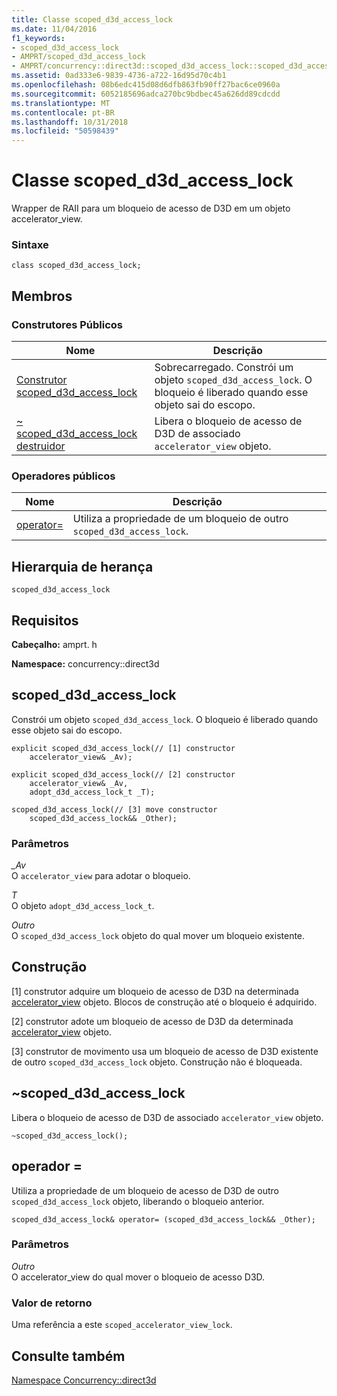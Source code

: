 ```yaml
---
title: Classe scoped_d3d_access_lock
ms.date: 11/04/2016
f1_keywords:
- scoped_d3d_access_lock
- AMPRT/scoped_d3d_access_lock
- AMPRT/concurrency::direct3d::scoped_d3d_access_lock::scoped_d3d_access_lock
ms.assetid: 0ad333e6-9839-4736-a722-16d95d70c4b1
ms.openlocfilehash: 08b6edc415d08d6dfb863fb90ff27bac6ce0960a
ms.sourcegitcommit: 6052185696adca270bc9bdbec45a626dd89cdcdd
ms.translationtype: MT
ms.contentlocale: pt-BR
ms.lasthandoff: 10/31/2018
ms.locfileid: "50598439"
---
```

# <a name="scopedd3daccesslock-class"></a>Classe scoped_d3d_access_lock

Wrapper de RAII para um bloqueio de acesso de D3D em um objeto accelerator_view.

### <a name="syntax"></a>Sintaxe

```
class scoped_d3d_access_lock;
```

## <a name="members"></a>Membros

### <a name="public-constructors"></a>Construtores Públicos

|Nome|Descrição|
|----------|-----------------|
|[Construtor scoped_d3d_access_lock](#ctor)|Sobrecarregado. Constrói um objeto `scoped_d3d_access_lock`. O bloqueio é liberado quando esse objeto sai do escopo.|
|[~ scoped_d3d_access_lock destruidor](#dtor)|Libera o bloqueio de acesso de D3D de associado `accelerator_view` objeto.|

### <a name="public-operators"></a>Operadores públicos

|Nome|Descrição|
|----------|-----------------|
|[operator=](#operator_eq)|Utiliza a propriedade de um bloqueio de outro `scoped_d3d_access_lock`.|

## <a name="inheritance-hierarchy"></a>Hierarquia de herança

`scoped_d3d_access_lock`

## <a name="requirements"></a>Requisitos

**Cabeçalho:** amprt. h

**Namespace:** concurrency::direct3d

##  <a name="ctor"></a> scoped_d3d_access_lock

Constrói um objeto `scoped_d3d_access_lock`. O bloqueio é liberado quando esse objeto sai do escopo.

```
explicit scoped_d3d_access_lock(// [1] constructor
    accelerator_view& _Av);

explicit scoped_d3d_access_lock(// [2] constructor
    accelerator_view& _Av,
    adopt_d3d_access_lock_t _T);

scoped_d3d_access_lock(// [3] move constructor
    scoped_d3d_access_lock&& _Other);
```

### <a name="parameters"></a>Parâmetros

*_Av*<br/>
O `accelerator_view` para adotar o bloqueio.

*T*<br/>
O objeto `adopt_d3d_access_lock_t`.

*Outro*<br/>
O `scoped_d3d_access_lock` objeto do qual mover um bloqueio existente.

## <a name="construction"></a>Construção

[1] construtor adquire um bloqueio de acesso de D3D na determinada [accelerator_view](accelerator-view-class.md) objeto. Blocos de construção até o bloqueio é adquirido.

[2] construtor adote um bloqueio de acesso de D3D da determinada [accelerator_view](accelerator-view-class.md) objeto.

[3] construtor de movimento usa um bloqueio de acesso de D3D existente de outro `scoped_d3d_access_lock` objeto. Construção não é bloqueada.

##  <a name="dtor"></a> ~scoped_d3d_access_lock

Libera o bloqueio de acesso de D3D de associado `accelerator_view` objeto.

```
~scoped_d3d_access_lock();
```

## <a name="operator_eq"></a> operador =

Utiliza a propriedade de um bloqueio de acesso de D3D de outro `scoped_d3d_access_lock` objeto, liberando o bloqueio anterior.

```
scoped_d3d_access_lock& operator= (scoped_d3d_access_lock&& _Other);
```

### <a name="parameters"></a>Parâmetros

*Outro*<br/>
O accelerator_view do qual mover o bloqueio de acesso D3D.

### <a name="return-value"></a>Valor de retorno

Uma referência a este `scoped_accelerator_view_lock`.

## <a name="see-also"></a>Consulte também

[Namespace Concurrency::direct3d](concurrency-direct3d-namespace.md)

